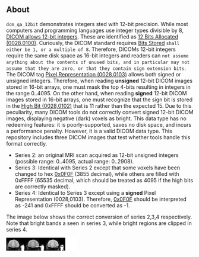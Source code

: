 ## About

`dcm_qa_12bit` demonstrates integers sted with 12-bit precision. While most computers and programming languages use integer types divisible by 8, [DICOM allows 12-bit integers](https://dicom.nema.org/medical/dicom/current/output/html/part05.html#sect_8.1.1). These are identified as [12 Bits Allocated (0028,0100)](https://dicom.innolitics.com/ciods/rt-dose/image-pixel/00280100). Curiously, the DICOM standard requires [Bits Stored](https://dicom.innolitics.com/ciods/rt-dose/image-pixel/00280101) `shall either be 1, or a multiple of 8`. Therefore, DICOMs 12-bit integers require the same disk space as 16-bit integers and readers can `not assume anything about the contents of unused bits, and in particular may not assume that they are zero, or that they contain sign extension bits`. The DICOM tag [Pixel Representation (0028,0103)](https://dicom.innolitics.com/ciods/rt-dose/image-pixel/00280103) allows both signed or unsigned integers. Therefore, when reading **unsigned** 12-bit DICOM images stored in 16-bit arrays, one must mask the top 4-bits resulting in integers in the range 0..4095. On the other hand, when reading **signed** 12-bit DICOM images stored in 16-bit arrays, one must recognize that the sign bit is stored in the [High Bit (0028,0102)](https://dicom.innolitics.com/ciods/rt-dose/image-pixel/00280102) that is 11 rather than the expected 15. Due to this peculiarity, many DICOM tools do not correctly convert signed 12-bit DICOM images, displaying negative (dark) voxels as bright. This data type has no redeeming features: it is poorly-supported, saves no disk space, and incurs a performance penalty. However, it is a valid DICOM data type. This repository includes three DICOM images that test whether tools handle this format correctly.

 - Series 2: an original MRI scan acquired as 12-bit unsigned integers (possible range: 0..4095, actual range: 0..2908).
 - Series 3: Identical with Series 2 except that some voxels have been changed to hex [0x0F0F](https://www.rapidtables.com/convert/number/hex-to-decimal.html) (3855 decimal), while others are filled with 0xFFFF (65535 decimal, which should be treated as 4095 if the high bits are correctly masked).
 - Series 4: Identical to Series 3 except using a **signed** Pixel Representation (0028,0103). Therefore, [0x0F0F](https://www.omnicalculator.com/math/twos-complement) should be interpreted as -241 and 0xFFFF should be converted as -1.

The image below shows the correct conversion of series 2,3,4 respectively. Note that bright bands a seen in series 3, while bright regions are clipped in series 4.

![alt tag](DICOM12bit.png)
